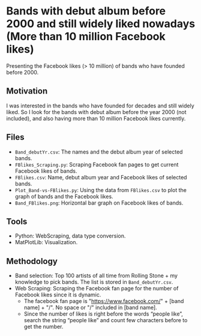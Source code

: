 # Bands with debut album before 2000 and still widely liked nowadays (More than 10 million Facebook likes)

Presenting the Facebook likes (> 10 million) of bands who have founded before 2000.

## Motivation
I was interested in the bands who have founded for decades and still widely liked. So I look for the bands with debut album before the year 2000 (not included), and also having more than 10 million Facebook likes currently. 

## Files
- `Band_debutYr.csv`: The names and the debut album year of selected bands.
- `FBlikes_Scraping.py`: Scraping Facebook fan pages to get current Facebook likes of bands.
- `FBlikes.csv`: Name, debut album year and Facebook likes of selected bands.
- `Plot_Band-vs-FBlikes.py`: Using the data from `FBlikes.csv` to plot the graph of bands and the Facebook likes.
- `Band_FBlikes.png`: Horizontal bar graph on Facebook likes of bands.

## Tools
* Python: WebScraping, data type conversion.
* MatPlotLib: Visualization.

## Methodology
* Band selection: Top 100 artists of all time from Rolling Stone + my knowledge to pick bands. The list is stored in `Band_debutYr.csv`.
* Web Scraping: Scraping the Facebook fan page for the number of Facebook likes since it is dynamic.
  - The facebook fan page is "https://www.facebook.com/" + [band name] + "/". No space or "/" included in [band name].
  - Since the number of likes is right before the words “people like”, search the string “people like” and count few characters before to get the number.
